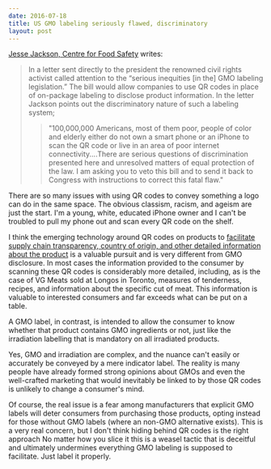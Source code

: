 ```yaml
---
date: 2016-07-18
title: US GMO labeling seriously flawed, discriminatory
layout: post
---
```


[Jesse Jackson, Centre for Food Safety](http://www.centerforfoodsafety.org/press-releases/4432/rev-jesse-jackson-calls-on-president-obama-to-reject-discriminatory-labeling-bill) writes:

>In a letter sent directly to the president the renowned civil rights activist called attention to the “serious inequities [in the] GMO labeling legislation.” The bill would allow companies to use QR codes in place of on-package labeling to disclose product information. In the letter Jackson points out the discriminatory nature of such a labeling system;
>
> > "100,000,000 Americans, most of them poor, people of color and elderly either do not own a smart phone or an iPhone to scan the QR code or live in an area of poor internet connectivity....There are serious questions of discrimination presented here and unresolved matters of equal protection of the law. I am asking you to veto this bill and to send it back to Congress with instructions to correct this fatal flaw."

There are so many issues with using QR codes to convey something a logo can do in the same space. The obvious classism, racism, and ageism are just the start. I'm a young, white, educated iPhone owner and I can't be troubled to pull my phone out and scan every QR code on the shelf.

I think the emerging technology around QR codes on products to [facilitate supply chain transparency, country of origin, and other detailed information about the product](http://www.canadiancattlemen.ca/2014/08/07/vg-meats-debuts-tenderness-tested-beef-in-canada/) is a valuable pursuit and is very different from GMO disclosure. In most cases the information provided to the consumer by scanning these QR codes is considerably more detailed, including, as is the case of VG Meats sold at Longos in Toronto, measures of tenderness, recipes, and information about the specific cut of meat. This information is valuable to interested consumers and far exceeds what can be put on a table.

A GMO label, in contrast, is intended to allow the consumer to know whether that product contains GMO ingredients or not, just like the irradiation labelling that is mandatory on all irradiated products.

Yes, GMO and irradiation are complex, and the nuance can't easily or accurately be conveyed by a mere indicator label. The reality is many people have already formed strong opinions about GMOs and even the well-crafted marketing that would inevitably be linked to by those QR codes is unlikely to change a consumer's mind.

Of course, the real issue is a fear among manufacturers that explicit GMO labels will deter consumers from purchasing those products, opting instead for those without GMO labels (where an non-GMO alternative exists). This is a very real concern, but I don't think hiding behind QR codes is the right approach No matter how you slice it this is a weasel tactic that is deceitful and ultimately undermines everything GMO labeling is supposed to facilitate. Just label it properly.